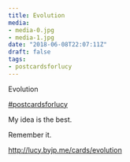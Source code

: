 ```yaml
---
title: Evolution
media:
- media-0.jpg
- media-1.jpg
date: "2018-06-08T22:07:11Z"
draft: false
tags:
- postcardsforlucy
---
```

Evolution

[#postcardsforlucy](/tags/postcardsforlucy)



My idea is the best.



Remember it.



http://lucy.byjp.me/cards/evolution

